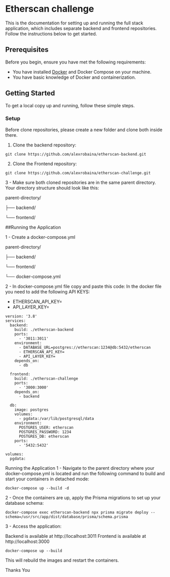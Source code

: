 # Etherscan challenge

This is the documentation for setting up and running the full stack application, which includes separate backend and frontend repositories. Follow the instructions below to get started.

## Prerequisites

Before you begin, ensure you have met the following requirements:

- You have installed [Docker](https://docs.docker.com/get-docker/) and Docker Compose on your machine.
- You have basic knowledge of Docker and containerization.

## Getting Started

To get a local copy up and running, follow these simple steps.

### Setup

Before clone repositories, please create a new folder and clone both inside there.

1. Clone the backend repository:

```
git clone https://github.com/alexrobaina/etherscan-backend.git
```

2. Clone the Frontend repository:

```
git clone https://github.com/alexrobaina/etherscan-challenge.git
```

3 - Make sure both cloned repositories are in the same parent directory. Your directory structure should look like this:

parent-directory/

├── backend/

└── frontend/

##Running the Application

1 - Create a docker-compose.yml

parent-directory/

├── backend/

└── frontend/

└── docker-compose.yml

2 - In docker-compose.yml file copy and paste this code:
In the docker file you need to add the following API KEYS: 

- ETHERSCAN_API_KEY=
- API_LAYER_KEY=

```
version: '3.8'
services:
  backend:
    build: ./etherscan-backend
    ports:
      - '3011:3011'
    environment:
      - DATABASE_URL=postgres://etherscan:1234@db:5432/etherscan
      - ETHERSCAN_API_KEY=
      - API_LAYER_KEY=
    depends_on:
      - db

  frontend:
    build: ./etherscan-challenge
    ports:
      - '3000:3000'
    depends_on:
      - backend

  db:
    image: postgres
    volumes:
      - pgdata:/var/lib/postgresql/data
    environment:
      POSTGRES_USER: etherscan
      POSTGRES_PASSWORD: 1234
      POSTGRES_DB: etherscan
    ports:
      - '5432:5432'

volumes:
  pgdata:
```

Running the Application
1 - Navigate to the parent directory where your docker-compose.yml is located and run the following command to build and start your containers in detached mode:

```
docker-compose up --build -d
```

2 - Once the containers are up, apply the Prisma migrations to set up your database schema:

```
docker-compose exec etherscan-backend npx prisma migrate deploy --schema=/usr/src/app/dist/database/prisma/schema.prisma
```

3 - Access the application:

Backend is available at http://localhost:3011
Frontend is available at http://localhost:3000

```
docker-compose up --build
```

This will rebuild the images and restart the containers.

Thanks You
